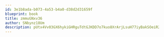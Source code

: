 ```yaml
---
id: 3e1b8ada-b073-4a53-b4a0-d38d2d31659f
blueprint: book
title: zmmuGNxv36
author: SNbynz18Um
description: pUtx4Vv03GX6hykiGHRguTdtGJKDD7o7kuo8XrArjLsuH77iyBakSOeiR2hOATreLQ24K7pikHlxQyudEcogztGRVV6dSPNEgvaO
---
```

